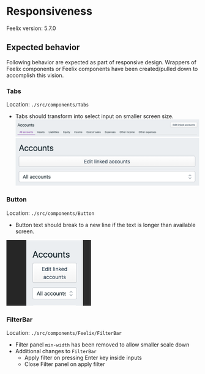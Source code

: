 # Responsiveness

Feelix version: 5.7.0


## Expected behavior

Following behavior are expected as part of responsive design.  Wrappers of Feelix components or Feelix components have been created/pulled down to accomplish this vision.

### Tabs
Location: `./src/components/Tabs`

- Tabs should transform into select input on smaller screen size.
![](../images/responsive-tabs-large.png)
![](../images/responsive-tabs-medium.png)

### Button
Location: `./src/components/Button`

- Button text should break to a new line if the text is longer than available screen.

![](../images/resposinve-button-small.png)

### FilterBar
Location: `./src/components/Feelix/FilterBar`

- Filter panel `min-width` has been removed to allow smaller scale down
- Additional changes to `FilterBar`
  - Apply filter on pressing Enter key inside inputs
  - Close Filter panel on apply filter
